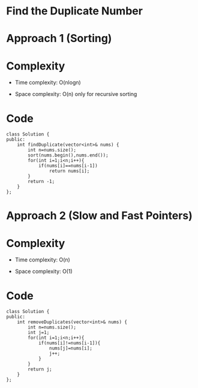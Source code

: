 # Find the Duplicate Number

# Approach 1 (Sorting)


# Complexity
- Time complexity: O(nlogn)

- Space complexity: O(n) only for recursive sorting

# Code
```
class Solution {
public:
    int findDuplicate(vector<int>& nums) {
        int n=nums.size();
        sort(nums.begin(),nums.end());
        for(int i=1;i<n;i++){
            if(nums[i]==nums[i-1])
                return nums[i];
        }
        return -1;
    }
};

```

# Approach 2 (Slow and Fast Pointers)

# Complexity
- Time complexity: O(n)

- Space complexity: O(1)
<!-- Add your space complexity here, e.g. $$O(n)$$ -->

# Code
```
class Solution {
public:
    int removeDuplicates(vector<int>& nums) {
        int n=nums.size();
        int j=1;
        for(int i=1;i<n;i++){
            if(nums[i]!=nums[i-1]){
                nums[j]=nums[i];
                j++;
            }
        }
        return j;
    }
};
```